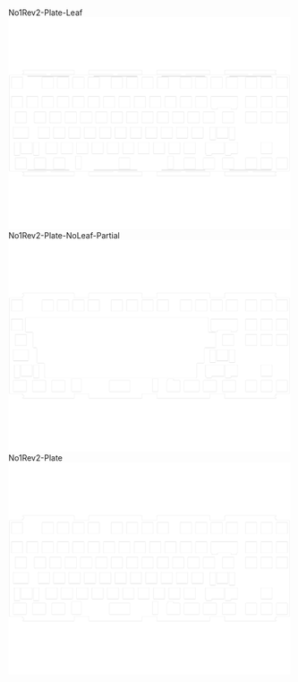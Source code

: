 <br/>No1Rev2-Plate-Leaf<br/>![image](./No1Rev2-Plate-Leaf.png)<br/>No1Rev2-Plate-NoLeaf-Partial<br/>![image](./No1Rev2-Plate-NoLeaf-Partial.png)<br/>No1Rev2-Plate<br/>![image](./No1Rev2-Plate.png)